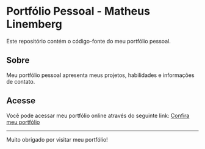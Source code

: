 # Portfólio Pessoal - Matheus Linemberg

Este repositório contém o código-fonte do meu portfólio pessoal.

## Sobre

Meu portfólio pessoal apresenta meus projetos, habilidades e informações de contato.

## Acesse

Você pode acessar meu portfólio online através do seguinte link: [Confira meu portfólio](https://matheus-linemberg.netlify.app)

---

Muito obrigado por visitar meu portfólio!